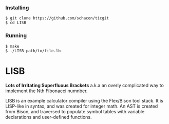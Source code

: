 ### Installing
```
$ git clone https://github.com/schacon/ticgit
$ cd LISB
```
### Running
```
$ make
$ ./LISB path/to/file.lb
```

# LISB
**Lots of Irritating Superfluous Brackets** a.k.a an overly complicated way to implement the Nth Fibonacci numnber.

LISB is an example calculator compiler using the Flex/Bison tool stack. It is LISP-like in syntax, and was created for integer math. An AST is created from Bison, and traversed to populate symbol tables with variable declarations and user-defined functions.

